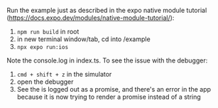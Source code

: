 Run the example just as described in the expo native module tutorial (https://docs.expo.dev/modules/native-module-tutorial/):
1. `npm run build` in root
2. in new terminal window/tab, cd into /example
2. `npx expo run:ios`

Note the console.log in index.ts. To see the issue with the debugger:
1. `cmd + shift + z` in the simulator
2. open the debugger
3. See the is logged out as a promise, and there's an error in the app because it is now trying to render a promise instead of a string